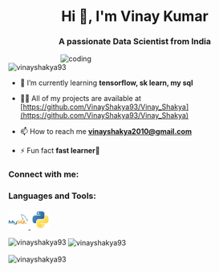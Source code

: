 <h1 align="center">Hi 👋, I'm Vinay Kumar</h1>
<h3 align="center">A passionate Data Scientist from India</h3>
<img align="right" alt="coding" width="400" src="https://user-images.githubusercontent.com/55389276/140866485-8fb1c876-9a8f-4d6a-98dc-08c4981eaf70.gif">
<p align="left"> <img src="https://komarev.com/ghpvc/?username=vinayshakya93&label=Profile%20views&color=0e75b6&style=flat" alt="vinayshakya93" /> </p>

- 🌱 I’m currently learning **tensorflow, sk learn, my sql**

- 👨‍💻 All of my projects are available at [https://github.com/VinayShakya93/Vinay_Shakya](https://github.com/VinayShakya93/Vinay_Shakya)

- 📫 How to reach me **vinayshakya2010@gmail.com**

- ⚡ Fun fact **fast learner🤣**

<h3 align="left">Connect with me:</h3>
<p align="left">
</p>

<h3 align="left">Languages and Tools:</h3>
<p align="left"> <a href="https://www.mysql.com/" target="_blank" rel="noreferrer"> <img src="https://raw.githubusercontent.com/devicons/devicon/master/icons/mysql/mysql-original-wordmark.svg" alt="mysql" width="40" height="40"/> </a> <a href="https://www.python.org" target="_blank" rel="noreferrer"> <img src="https://raw.githubusercontent.com/devicons/devicon/master/icons/python/python-original.svg" alt="python" width="40" height="40"/> </a> </p>

<p><img align="left" src="https://github-readme-stats.vercel.app/api/top-langs?username=vinayshakya93&show_icons=true&locale=en&layout=compact" alt="vinayshakya93" /></p>

<p>&nbsp;<img align="center" src="https://github-readme-stats.vercel.app/api?username=vinayshakya93&show_icons=true&locale=en" alt="vinayshakya93" /></p>

<p><img align="center" src="https://github-readme-streak-stats.herokuapp.com/?user=vinayshakya93&" alt="vinayshakya93" /></p>
